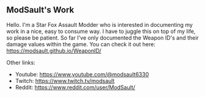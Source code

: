 ## ModSault's Work

Hello. I'm a Star Fox Assault Modder who is interested in documenting my work in a nice, easy to consume way. I have to juggle this on top of my life, so please be patient.
So far I've only documented the Weapon ID's and their damage values within the game. You can check it out here: https://modsault.github.io/WeaponID/


Other links:
- Youtube: https://www.youtube.com/@modsault6330
- Twitch: https://www.twitch.tv/modsault
- Reddit: https://www.reddit.com/user/ModSault/